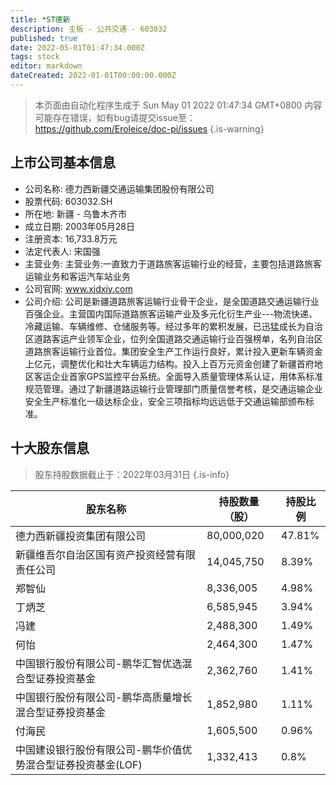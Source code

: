 ```yaml
---
title: *ST德新
description: 主板 - 公共交通 - 603032
published: true
date: 2022-05-01T01:47:34.000Z
tags: stock
editor: markdown
dateCreated: 2022-01-01T00:00:00.000Z
---
```


> 本页面由自动化程序生成于 Sun May 01 2022 01:47:34 GMT+0800
> 内容可能存在错误，如有bug请提交issue至：https://github.com/Eroleice/doc-pi/issues
{.is-warning}

## 上市公司基本信息
- 公司名称: 德力西新疆交通运输集团股份有限公司
- 股票代码: 603032.SH
- 所在地: 新疆 - 乌鲁木齐市
- 成立日期: 2003年05月28日
- 注册资本: 16,733.8万元
- 法定代表人: 宋国强
- 主营业务: 主营业务:一直致力于道路旅客运输行业的经营，主要包括道路旅客运输业务和客运汽车站业务
- 公司官网: www.xjdxjy.com
- 公司介绍: 公司是新疆道路旅客运输行业骨干企业，是全国道路交通运输行业百强企业。主营国内国际道路旅客运输产业及多元化衍生产业---物流快递、冷藏运输、车辆维修、仓储服务等。经过多年的累积发展，已迅猛成长为自治区道路客运产业领军企业，位列全国道路交通运输行业百强榜单，名列自治区道路旅客运输行业首位。集团安全生产工作运行良好，累计投入更新车辆资金上亿元，调整优化和壮大车辆运力结构。投入上百万元资金创建了新疆首府地区客运企业首家GPS监控平台系统。全面导入质量管理体系认证，用体系标准规范管理。通过了新疆道路运输行业管理部门质量信誉考核，是交通运输企业安全生产标准化一级达标企业，安全三项指标均远远低于交通运输部颁布标准。


## 十大股东信息
> 股东持股数据截止于：2022年03月31日
{.is-info}

| 股东名称 | 持股数量（股） | 持股比例 |
| --- | --- | --- |
| 德力西新疆投资集团有限公司 | 80,000,020 | 47.81% |
| 新疆维吾尔自治区国有资产投资经营有限责任公司 | 14,045,750 | 8.39% |
| 郑智仙 | 8,336,005 | 4.98% |
| 丁炳芝 | 6,585,945 | 3.94% |
| 冯建 | 2,488,300 | 1.49% |
| 何怡 | 2,464,300 | 1.47% |
| 中国银行股份有限公司-鹏华汇智优选混合型证券投资基金 | 2,362,760 | 1.41% |
| 中国银行股份有限公司-鹏华高质量增长混合型证券投资基金 | 1,852,980 | 1.11% |
| 付海民 | 1,605,500 | 0.96% |
| 中国建设银行股份有限公司-鹏华价值优势混合型证券投资基金(LOF) | 1,332,413 | 0.8% |




